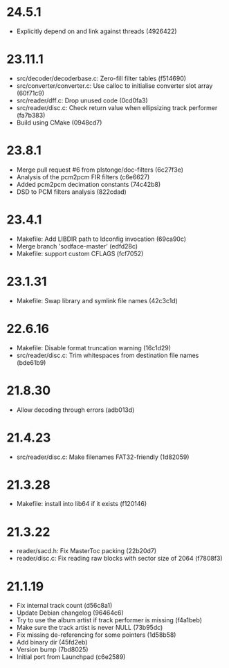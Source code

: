 # 24.5.1

 - Explicitly depend on and link against threads (4926422)

# 23.11.1

 - src/decoder/decoderbase.c: Zero-fill filter tables (f514690)
 - src/converter/converter.c: Use calloc to initialise converter slot array (60f71c9)
 - src/reader/dff.c: Drop unused code (0cd0fa3)
 - src/reader/disc.c: Check return value when ellipsizing track performer (fa7b383)
 - Build using CMake (0948cd7)

# 23.8.1

 - Merge pull request #6 from plstonge/doc-filters (6c27f3e)
 - Analysis of the pcm2pcm FIR filters (c6e6627)
 - Added pcm2pcm decimation constants (74c42b8)
 - DSD to PCM filters analysis (822cdad)

# 23.4.1

 - Makefile: Add LIBDIR path to ldconfig invocation (69ca90c)
 - Merge branch 'sodface-master' (edfd28c)
 - Makefile: support custom CFLAGS (fcf7052)

# 23.1.31

 - Makefile: Swap library and symlink file names (42c3c1d)

# 22.6.16

 - Makefile: Disable format truncation warning (16c1d29)
 - src/reader/disc.c: Trim whitespaces from destination file names (bde61b9)

# 21.8.30

 - Allow decoding through errors (adb013d)

# 21.4.23

 - src/reader/disc.c: Make filenames FAT32-friendly (1d82059)

# 21.3.28

 - Makefile: install into lib64 if it exists (f120146)

# 21.3.22

 - reader/sacd.h: Fix MasterToc packing (22b20d7)
 - reader/disc.c: Fix reading raw blocks with sector size of 2064 (f7808f3)

# 21.1.19

 - Fix internal track count (d56c8a1)
 - Update Debian changelog (96464c6)
 - Try to use the album artist if track performer is missing (f4a1beb)
 - Make sure the track artist is never NULL (73b95dc)
 - Fix missing de-referencing for some pointers (1d58b58)
 - Add binary dir (45fd2eb)
 - Version bump (7bd8025)
 - Initial port from Launchpad (c6e2589)

